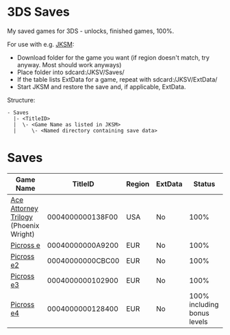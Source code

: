 # 3DS Saves
My saved games for 3DS - unlocks, finished games, 100%.

For use with e.g. [JKSM](https://github.com/J-D-K/JKSM/releases):
- Download folder for the game you want (if region doesn't match, try anyway. Most should work anyways)
- Place folder into sdcard:/JKSV/Saves/<Game Name>
- If the table lists ExtData for a game, repeat with sdcard:/JKSV/ExtData/<Game Name>
 - Start JKSM and restore the save and, if applicable, ExtData.

Structure:
```
- Saves
  |- <TitleID>
  |  \- <Game Name as listed in JKSM>
  |     \- <Named directory containing save data>
```


# Saves

Game Name | TitleID | Region | ExtData | Status
----------|---------|--------|---------|-------
[Ace Attorney Trilogy](../blob/main/Saves/0004000000138F00/Ace%20Attorney%20Trilogy/) (Phoenix Wright)|0004000000138F00|USA|No|100%
[Picross e](../blob/main/Saves/00040000000A9200/Picross%20e/)|00040000000A9200|EUR|No|100%
[Picross e2](../blob/main/Saves/00040000000CBC00/Picross%20e2/)|00040000000CBC00|EUR|No|100%
[Picross e3](../blob/main/Saves/0004000000102900/Picross%20e3/)|0004000000102900|EUR|No|100%
[Picross e4](../blob/main/Saves/0004000000128400/Picross%20e4/)|0004000000128400|EUR|No|100% including bonus levels
